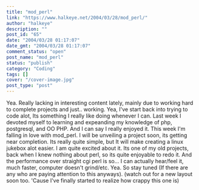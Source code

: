 ```yaml
---
title: "mod_perl"
link: "https://www.halkeye.net/2004/03/28/mod_perl/"
author: "halkeye"
description: ""
post_id: "65"
date: "2004/03/28 01:17:07"
date_gmt: "2004/03/28 01:17:07"
comment_status: "open"
post_name: "mod_perl"
status: "publish"
category: "Coding"
tags: []
cover: "/cover-image.jpg"
post_type: "post"
---
```


Yea. Really lacking in interesting content lately, mainly due to working hard to complete projects and just.. working. Yea, I've start back into trying to code alot, Its something I really like doing whenever I can. Last week I devoted myself to learning and expeanding my knowledge of php, postgresql, and OO PHP. And I can say I really enjoyed it. This week I'm falling in love with mod_perl. I will be unveiling a project soon, its getting near completion. Its really quite simple, but It will make creating a linux jukebox alot easier. I am quite excited about it. Its one of my old projects, back when I knew nothing about perl, so its quite enjoyable to redo it. And the performance over straight cgi perl is so... I can actually hear/feel it, much faster, computer doesn't grind/etc. Yea. So stay tuned (If there are any who are paying attention to this anyways). (watch out for a new layout soon too. 'Cause I've finally started to realize how crappy this one is)